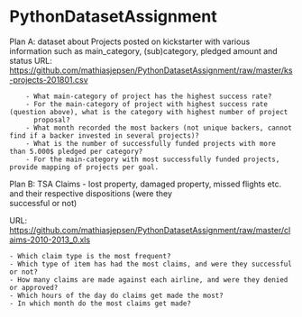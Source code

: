 # PythonDatasetAssignment

Plan A: dataset about Projects posted on kickstarter with various information such as main_category, (sub)category, pledged amount and                                                                                                                                                                                          
        status
URL: https://github.com/mathiasjepsen/PythonDatasetAssignment/raw/master/ks-projects-201801.csv

        - What main-category of project has the highest success rate?
        - For the main-category of project with highest success rate (question above), what is the category with highest number of project              
          proposal?
        - What month recorded the most backers (not unique backers, cannot find if a backer invested in several projects)?
        - What is the number of successfully funded projects with more than 5.000$ pledged per category?
        - For the main-category with most successfully funded projects, provide mapping of projects per goal.


Plan B: TSA Claims - lost property, damaged property, missed flights etc. and their respective dispositions (were they      
        successful or not)
        
  URL: https://github.com/mathiasjepsen/PythonDatasetAssignment/raw/master/claims-2010-2013_0.xls
  
    - Which claim type is the most frequent?
    - Which type of item has had the most claims, and were they successful or not?
    - How many claims are made against each airline, and were they denied or approved?
    - Which hours of the day do claims get made the most?
    - In which month do the most claims get made?
